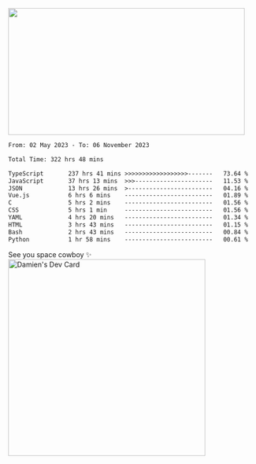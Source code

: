 <img src="https://media.giphy.com/media/11KzOet1ElBDz2/giphy.gif" width="480" height="258" /> 

 <!--START_SECTION:waka-->

```txt
From: 02 May 2023 - To: 06 November 2023

Total Time: 322 hrs 48 mins

TypeScript       237 hrs 41 mins >>>>>>>>>>>>>>>>>>-------   73.64 %
JavaScript       37 hrs 13 mins  >>>----------------------   11.53 %
JSON             13 hrs 26 mins  >------------------------   04.16 %
Vue.js           6 hrs 6 mins    -------------------------   01.89 %
C                5 hrs 2 mins    -------------------------   01.56 %
CSS              5 hrs 1 min     -------------------------   01.56 %
YAML             4 hrs 20 mins   -------------------------   01.34 %
HTML             3 hrs 43 mins   -------------------------   01.15 %
Bash             2 hrs 43 mins   -------------------------   00.84 %
Python           1 hr 58 mins    -------------------------   00.61 %
```

<!--END_SECTION:waka-->
 
 
 <!--
 <p align="center">
           <img src="https://wakatime.com/share/@b21fb822-1b1e-4a56-b3ac-d647f03795fd/3d8fc332-54a6-4d29-9469-965955d6e018.svg"/>
 </p>
 <p align="center">
  <img src="https://wakatime.com/share/@b21fb822-1b1e-4a56-b3ac-d647f03795fd/5d7b153c-4137-40c1-8270-25e516f9619c.svg"/>
 </p>
 -->
See you space cowboy ✨ 
<a href="https://app.daily.dev/damienCrackito"><img src="https://api.daily.dev/devcards/bdfb4da438e94198b16fb9008a873e8e.png?r=ac3" width="400" alt="Damien's Dev Card"/></a>


 
